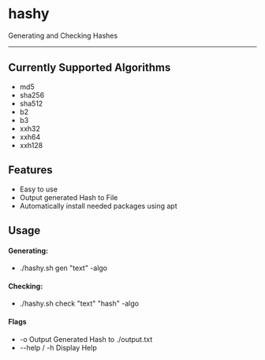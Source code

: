# hashy
Generating and Checking Hashes
***
## Currently Supported Algorithms
  - md5 
  - sha256
  - sha512
  - b2
  - b3
  - xxh32
  - xxh64
  - xxh128
## Features
  - Easy to use
  - Output generated Hash to File
  - Automatically install needed packages using apt
## Usage
#### Generating:
  - ./hashy.sh gen "text" -algo
#### Checking:
  - ./hashy.sh check "text" "hash" -algo
#### Flags
  - -o Output Generated Hash to ./output.txt
  - --help / -h Display Help
